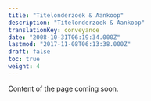 ```yaml
---
title: "Titelonderzoek & Aankoop"
description: "Titelonderzoek & Aankoop"
translationKey: conveyance
date: "2008-10-31T06:19:34.000Z"
lastmod: "2017-11-08T06:13:38.000Z"
draft: false
toc: true
weight: 4
---
```


Content of the page coming soon.
